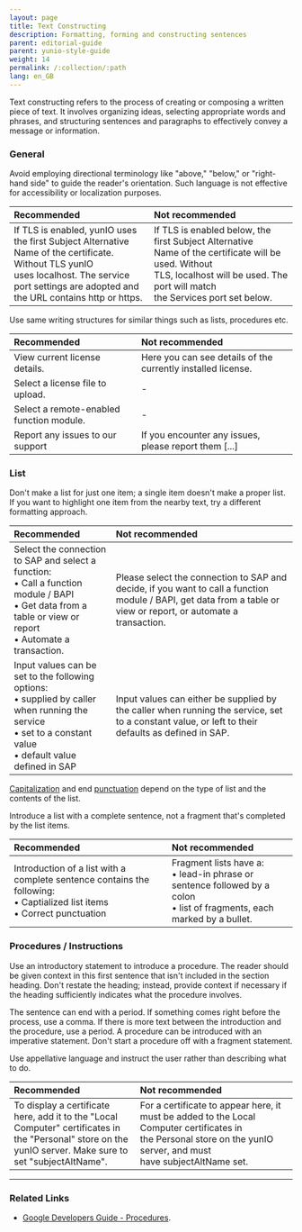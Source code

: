 ```yaml
---
layout: page
title: Text Constructing
description: Formatting, forming and constructing sentences
parent: editorial-guide
parent: yunio-style-guide
weight: 14
permalink: /:collection/:path
lang: en_GB
---
```

Text constructing refers to the process of creating or composing a written piece of text. It involves organizing ideas, selecting appropriate words and phrases, and structuring sentences and paragraphs to effectively convey a message or information.

### General

Avoid employing directional terminology like "above," "below," or "right-hand side" to guide the reader's orientation. Such language is not effective for accessibility or localization purposes.

| Recommended | Not recommended | 
| :------ |:--- |
|If TLS is enabled, yunIO uses the first Subject Alternative Name of the certificate. Without TLS yunIO uses localhost. The service port settings are adopted and the URL contains http or https.|If TLS is enabled below, the first Subject Alternative Name of the certificate will be used. Without TLS, localhost will be used. The port will match the Services port set below.|

Use same writing structures for similar things such as lists, procedures etc.

| Recommended | Not recommended | 
| :------ |:--- |
| View current license details.| Here you can see details of the currently installed license.|
| Select a license file to upload. | - |
| Select a remote-enabled function module.| -|
| Report any issues to our support | If you encounter any issues, please report them [...]|


### List
Don't make a list for just one item; a single item doesn't make a proper list. If you want to highlight one item from the nearby text, try a different formatting approach.

| Recommended | Not recommended | 
| :------ |:--- |
|Select the connection to SAP and select a function:<br> &bull; Call a function module / BAPI<br> &bull; Get data from a table or view or report <br> &bull; Automate a transaction. <br> | Please select the connection to SAP and decide, if you want to call a function module / BAPI, get data from a table or view or report, or automate a transaction.|
|Input values can be set to the following options:<br> &bull; supplied by caller when running the service <br> &bull; set to a constant value <br> &bull; default value defined in SAP | Input values can either be supplied by the caller when running the service, set to a constant value, or left to their defaults as defined in SAP.|


[Capitalization](./yunio-style-guide/spelling-and-grammar#punctuation) and end [punctuation](./yunio-style-guide/spelling-and-grammar#punctuation) depend on the type of list and the contents of the list.

Introduce a list with a complete sentence, not a fragment that's completed by the list items.

| Recommended | Not recommended | 
| :------ |:--- |
|Introduction of a list with a complete sentence contains the following: <br> &bull; Captialized list items<br> &bull; Correct punctuation | Fragment lists have a: <br> &bull; lead-in phrase or sentence followed by a colon <br> &bull; list of fragments, each marked by a bullet. |

### Procedures / Instructions
Use an introductory statement to introduce a procedure. The reader should be given context in this first sentence that isn't included in the section heading. Don't restate the heading; instead, provide context if necessary if the heading sufficiently indicates what the procedure involves.

The sentence can end with a period. If something comes right before the process, use a comma. If there is more text between the introduction and the procedure, use a period.
A procedure can be introduced with an imperative statement. Don't start a procedure off with a fragment statement. 

Use appellative language and instruct the user rather than describing what to do.

| Recommended | Not recommended | 
| :------ |:--- |
| To display a certificate here, add it to the "Local Computer" certificates in the "Personal" store on the yunIO server. Make sure to set "subjectAltName".| For a certificate to appear here, it must be added to the Local Computer certificates in the Personal store on the yunIO server, and must have subjectAltName set.|


***
### Related Links

- [Google Developers Guide - Procedures](https://developers.google.com/style/procedures#summary-of-guidelines-for-writing-procedures).

